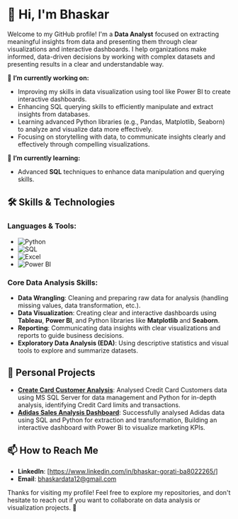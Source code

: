 # 👋 Hi, I'm Bhaskar

Welcome to my GitHub profile! I'm a **Data Analyst** focused on extracting meaningful insights from data and presenting them through  clear visualizations and interactive dashboards. I help organizations make informed, data-driven decisions by working with complex datasets and presenting results in a clear and understandable way.

🔭 **I’m currently working on:**
- Improving my skills in data visualization using tool like Power BI to create interactive dashboards.
- Enhancing SQL querying skills to efficiently manipulate and extract insights from databases.
- Learning advanced Python libraries (e.g., Pandas, Matplotlib, Seaborn) to analyze and visualize data more effectively.
- Focusing on storytelling with data, to communicate insights clearly and effectively through compelling visualizations.

🌱 **I’m currently learning:**
- Advanced **SQL** techniques to enhance data manipulation and querying skills.

## 🛠️ Skills & Technologies

### **Languages & Tools**:
- ![Python](https://img.shields.io/badge/-Python-black?style=flat&logo=python)
- ![SQL](https://img.shields.io/badge/-SQL-black?style=flat)
- ![Excel](https://img.shields.io/badge/-Excel-black?style=flat&logo=microsoft-excel)
- ![Power BI](https://img.shields.io/badge/-Power_BI-black?style=flat&logo=power-bi)

### **Core Data Analysis Skills**:
- **Data Wrangling**: Cleaning and preparing raw data for analysis (handling missing values, data transformation, etc.).
- **Data Visualization**: Creating clear and interactive dashboards using **Tableau**, **Power BI**, and Python libraries like **Matplotlib** and **Seaborn**.
- **Reporting**: Communicating data insights with clear visualizations and reports to guide business decisions.
- **Exploratory Data Analysis (EDA)**: Using descriptive statistics and visual tools to explore and summarize datasets.

## 🚀 Personal Projects

- [**Create Card Customer Analysis**](https://github.com/yourusername/retail-sales-analysis): Analysed Credit Card Customers data using MS SQL Server for data management and Python for in-depth analysis, identifying Credit Card limits and transactions.
- [**Adidas Sales Analysis Dashboard**](https://github.com/yourusername/marketing-dashboard): Successfully analysed Adidas data using SQL and Python for extraction and transformation, Building an interactive dashboard with Power Bi to visualize marketing KPIs.

## 📫 How to Reach Me

- **LinkedIn**: [https://www.linkedin.com/in/bhaskar-gorati-ba8022265/]
- **Email**: bhaskardata12@gmail.com

Thanks for visiting my profile! Feel free to explore my repositories, and don't hesitate to reach out if you want to collaborate on data analysis or visualization projects. 🚀
